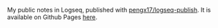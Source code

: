 My public notes in Logseq, published with [pengx17/logseq-publish](https://github.com/pengx17/logseq-publish).
It is available on Github Pages [here](https://anyonicfugue.github.io/logseq_public_notes).